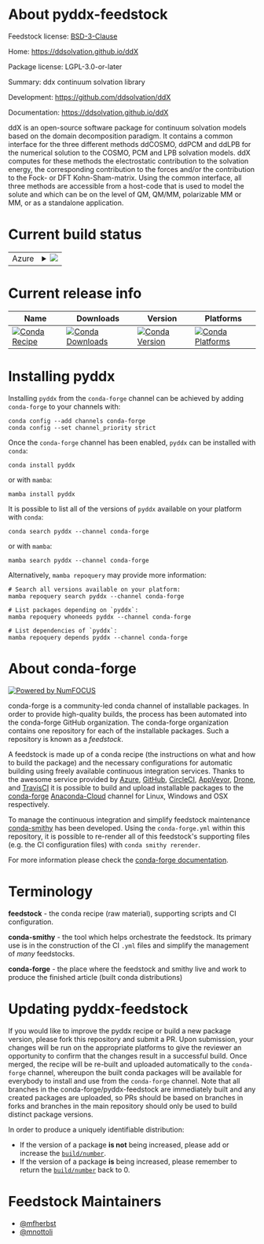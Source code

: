 About pyddx-feedstock
=====================

Feedstock license: [BSD-3-Clause](https://github.com/conda-forge/pyddx-feedstock/blob/main/LICENSE.txt)

Home: https://ddsolvation.github.io/ddX

Package license: LGPL-3.0-or-later

Summary: ddx continuum solvation library

Development: https://github.com/ddsolvation/ddX

Documentation: https://ddsolvation.github.io/ddX

ddX is an open-source software package for continuum solvation models based
on the domain decomposition paradigm. It contains a common interface for
the three different methods ddCOSMO, ddPCM and ddLPB for the numerical
solution to the COSMO, PCM and LPB solvation models. ddX computes for these
methods the electrostatic contribution to the solvation energy, the
corresponding contribution to the forces and/or the contribution to the
Fock- or DFT Kohn-Sham-matrix. Using the common interface, all three
methods are accessible from a host-code that is used to model the solute
and which can be on the level of QM, QM/MM, polarizable MM or MM, or as a
standalone application.


Current build status
====================


<table>
    
  <tr>
    <td>Azure</td>
    <td>
      <details>
        <summary>
          <a href="https://dev.azure.com/conda-forge/feedstock-builds/_build/latest?definitionId=18021&branchName=main">
            <img src="https://dev.azure.com/conda-forge/feedstock-builds/_apis/build/status/pyddx-feedstock?branchName=main">
          </a>
        </summary>
        <table>
          <thead><tr><th>Variant</th><th>Status</th></tr></thead>
          <tbody><tr>
              <td>linux_64_python3.10.____cpython</td>
              <td>
                <a href="https://dev.azure.com/conda-forge/feedstock-builds/_build/latest?definitionId=18021&branchName=main">
                  <img src="https://dev.azure.com/conda-forge/feedstock-builds/_apis/build/status/pyddx-feedstock?branchName=main&jobName=linux&configuration=linux%20linux_64_python3.10.____cpython" alt="variant">
                </a>
              </td>
            </tr><tr>
              <td>linux_64_python3.11.____cpython</td>
              <td>
                <a href="https://dev.azure.com/conda-forge/feedstock-builds/_build/latest?definitionId=18021&branchName=main">
                  <img src="https://dev.azure.com/conda-forge/feedstock-builds/_apis/build/status/pyddx-feedstock?branchName=main&jobName=linux&configuration=linux%20linux_64_python3.11.____cpython" alt="variant">
                </a>
              </td>
            </tr><tr>
              <td>linux_64_python3.12.____cpython</td>
              <td>
                <a href="https://dev.azure.com/conda-forge/feedstock-builds/_build/latest?definitionId=18021&branchName=main">
                  <img src="https://dev.azure.com/conda-forge/feedstock-builds/_apis/build/status/pyddx-feedstock?branchName=main&jobName=linux&configuration=linux%20linux_64_python3.12.____cpython" alt="variant">
                </a>
              </td>
            </tr><tr>
              <td>linux_64_python3.8.____cpython</td>
              <td>
                <a href="https://dev.azure.com/conda-forge/feedstock-builds/_build/latest?definitionId=18021&branchName=main">
                  <img src="https://dev.azure.com/conda-forge/feedstock-builds/_apis/build/status/pyddx-feedstock?branchName=main&jobName=linux&configuration=linux%20linux_64_python3.8.____cpython" alt="variant">
                </a>
              </td>
            </tr><tr>
              <td>linux_64_python3.9.____73_pypy</td>
              <td>
                <a href="https://dev.azure.com/conda-forge/feedstock-builds/_build/latest?definitionId=18021&branchName=main">
                  <img src="https://dev.azure.com/conda-forge/feedstock-builds/_apis/build/status/pyddx-feedstock?branchName=main&jobName=linux&configuration=linux%20linux_64_python3.9.____73_pypy" alt="variant">
                </a>
              </td>
            </tr><tr>
              <td>linux_64_python3.9.____cpython</td>
              <td>
                <a href="https://dev.azure.com/conda-forge/feedstock-builds/_build/latest?definitionId=18021&branchName=main">
                  <img src="https://dev.azure.com/conda-forge/feedstock-builds/_apis/build/status/pyddx-feedstock?branchName=main&jobName=linux&configuration=linux%20linux_64_python3.9.____cpython" alt="variant">
                </a>
              </td>
            </tr><tr>
              <td>osx_64_python3.10.____cpython</td>
              <td>
                <a href="https://dev.azure.com/conda-forge/feedstock-builds/_build/latest?definitionId=18021&branchName=main">
                  <img src="https://dev.azure.com/conda-forge/feedstock-builds/_apis/build/status/pyddx-feedstock?branchName=main&jobName=osx&configuration=osx%20osx_64_python3.10.____cpython" alt="variant">
                </a>
              </td>
            </tr><tr>
              <td>osx_64_python3.11.____cpython</td>
              <td>
                <a href="https://dev.azure.com/conda-forge/feedstock-builds/_build/latest?definitionId=18021&branchName=main">
                  <img src="https://dev.azure.com/conda-forge/feedstock-builds/_apis/build/status/pyddx-feedstock?branchName=main&jobName=osx&configuration=osx%20osx_64_python3.11.____cpython" alt="variant">
                </a>
              </td>
            </tr><tr>
              <td>osx_64_python3.12.____cpython</td>
              <td>
                <a href="https://dev.azure.com/conda-forge/feedstock-builds/_build/latest?definitionId=18021&branchName=main">
                  <img src="https://dev.azure.com/conda-forge/feedstock-builds/_apis/build/status/pyddx-feedstock?branchName=main&jobName=osx&configuration=osx%20osx_64_python3.12.____cpython" alt="variant">
                </a>
              </td>
            </tr><tr>
              <td>osx_64_python3.8.____cpython</td>
              <td>
                <a href="https://dev.azure.com/conda-forge/feedstock-builds/_build/latest?definitionId=18021&branchName=main">
                  <img src="https://dev.azure.com/conda-forge/feedstock-builds/_apis/build/status/pyddx-feedstock?branchName=main&jobName=osx&configuration=osx%20osx_64_python3.8.____cpython" alt="variant">
                </a>
              </td>
            </tr><tr>
              <td>osx_64_python3.9.____73_pypy</td>
              <td>
                <a href="https://dev.azure.com/conda-forge/feedstock-builds/_build/latest?definitionId=18021&branchName=main">
                  <img src="https://dev.azure.com/conda-forge/feedstock-builds/_apis/build/status/pyddx-feedstock?branchName=main&jobName=osx&configuration=osx%20osx_64_python3.9.____73_pypy" alt="variant">
                </a>
              </td>
            </tr><tr>
              <td>osx_64_python3.9.____cpython</td>
              <td>
                <a href="https://dev.azure.com/conda-forge/feedstock-builds/_build/latest?definitionId=18021&branchName=main">
                  <img src="https://dev.azure.com/conda-forge/feedstock-builds/_apis/build/status/pyddx-feedstock?branchName=main&jobName=osx&configuration=osx%20osx_64_python3.9.____cpython" alt="variant">
                </a>
              </td>
            </tr><tr>
              <td>osx_arm64_python3.10.____cpython</td>
              <td>
                <a href="https://dev.azure.com/conda-forge/feedstock-builds/_build/latest?definitionId=18021&branchName=main">
                  <img src="https://dev.azure.com/conda-forge/feedstock-builds/_apis/build/status/pyddx-feedstock?branchName=main&jobName=osx&configuration=osx%20osx_arm64_python3.10.____cpython" alt="variant">
                </a>
              </td>
            </tr><tr>
              <td>osx_arm64_python3.11.____cpython</td>
              <td>
                <a href="https://dev.azure.com/conda-forge/feedstock-builds/_build/latest?definitionId=18021&branchName=main">
                  <img src="https://dev.azure.com/conda-forge/feedstock-builds/_apis/build/status/pyddx-feedstock?branchName=main&jobName=osx&configuration=osx%20osx_arm64_python3.11.____cpython" alt="variant">
                </a>
              </td>
            </tr><tr>
              <td>osx_arm64_python3.12.____cpython</td>
              <td>
                <a href="https://dev.azure.com/conda-forge/feedstock-builds/_build/latest?definitionId=18021&branchName=main">
                  <img src="https://dev.azure.com/conda-forge/feedstock-builds/_apis/build/status/pyddx-feedstock?branchName=main&jobName=osx&configuration=osx%20osx_arm64_python3.12.____cpython" alt="variant">
                </a>
              </td>
            </tr><tr>
              <td>osx_arm64_python3.8.____cpython</td>
              <td>
                <a href="https://dev.azure.com/conda-forge/feedstock-builds/_build/latest?definitionId=18021&branchName=main">
                  <img src="https://dev.azure.com/conda-forge/feedstock-builds/_apis/build/status/pyddx-feedstock?branchName=main&jobName=osx&configuration=osx%20osx_arm64_python3.8.____cpython" alt="variant">
                </a>
              </td>
            </tr><tr>
              <td>osx_arm64_python3.9.____cpython</td>
              <td>
                <a href="https://dev.azure.com/conda-forge/feedstock-builds/_build/latest?definitionId=18021&branchName=main">
                  <img src="https://dev.azure.com/conda-forge/feedstock-builds/_apis/build/status/pyddx-feedstock?branchName=main&jobName=osx&configuration=osx%20osx_arm64_python3.9.____cpython" alt="variant">
                </a>
              </td>
            </tr>
          </tbody>
        </table>
      </details>
    </td>
  </tr>
</table>

Current release info
====================

| Name | Downloads | Version | Platforms |
| --- | --- | --- | --- |
| [![Conda Recipe](https://img.shields.io/badge/recipe-pyddx-green.svg)](https://anaconda.org/conda-forge/pyddx) | [![Conda Downloads](https://img.shields.io/conda/dn/conda-forge/pyddx.svg)](https://anaconda.org/conda-forge/pyddx) | [![Conda Version](https://img.shields.io/conda/vn/conda-forge/pyddx.svg)](https://anaconda.org/conda-forge/pyddx) | [![Conda Platforms](https://img.shields.io/conda/pn/conda-forge/pyddx.svg)](https://anaconda.org/conda-forge/pyddx) |

Installing pyddx
================

Installing `pyddx` from the `conda-forge` channel can be achieved by adding `conda-forge` to your channels with:

```
conda config --add channels conda-forge
conda config --set channel_priority strict
```

Once the `conda-forge` channel has been enabled, `pyddx` can be installed with `conda`:

```
conda install pyddx
```

or with `mamba`:

```
mamba install pyddx
```

It is possible to list all of the versions of `pyddx` available on your platform with `conda`:

```
conda search pyddx --channel conda-forge
```

or with `mamba`:

```
mamba search pyddx --channel conda-forge
```

Alternatively, `mamba repoquery` may provide more information:

```
# Search all versions available on your platform:
mamba repoquery search pyddx --channel conda-forge

# List packages depending on `pyddx`:
mamba repoquery whoneeds pyddx --channel conda-forge

# List dependencies of `pyddx`:
mamba repoquery depends pyddx --channel conda-forge
```


About conda-forge
=================

[![Powered by
NumFOCUS](https://img.shields.io/badge/powered%20by-NumFOCUS-orange.svg?style=flat&colorA=E1523D&colorB=007D8A)](https://numfocus.org)

conda-forge is a community-led conda channel of installable packages.
In order to provide high-quality builds, the process has been automated into the
conda-forge GitHub organization. The conda-forge organization contains one repository
for each of the installable packages. Such a repository is known as a *feedstock*.

A feedstock is made up of a conda recipe (the instructions on what and how to build
the package) and the necessary configurations for automatic building using freely
available continuous integration services. Thanks to the awesome service provided by
[Azure](https://azure.microsoft.com/en-us/services/devops/), [GitHub](https://github.com/),
[CircleCI](https://circleci.com/), [AppVeyor](https://www.appveyor.com/),
[Drone](https://cloud.drone.io/welcome), and [TravisCI](https://travis-ci.com/)
it is possible to build and upload installable packages to the
[conda-forge](https://anaconda.org/conda-forge) [Anaconda-Cloud](https://anaconda.org/)
channel for Linux, Windows and OSX respectively.

To manage the continuous integration and simplify feedstock maintenance
[conda-smithy](https://github.com/conda-forge/conda-smithy) has been developed.
Using the ``conda-forge.yml`` within this repository, it is possible to re-render all of
this feedstock's supporting files (e.g. the CI configuration files) with ``conda smithy rerender``.

For more information please check the [conda-forge documentation](https://conda-forge.org/docs/).

Terminology
===========

**feedstock** - the conda recipe (raw material), supporting scripts and CI configuration.

**conda-smithy** - the tool which helps orchestrate the feedstock.
                   Its primary use is in the construction of the CI ``.yml`` files
                   and simplify the management of *many* feedstocks.

**conda-forge** - the place where the feedstock and smithy live and work to
                  produce the finished article (built conda distributions)


Updating pyddx-feedstock
========================

If you would like to improve the pyddx recipe or build a new
package version, please fork this repository and submit a PR. Upon submission,
your changes will be run on the appropriate platforms to give the reviewer an
opportunity to confirm that the changes result in a successful build. Once
merged, the recipe will be re-built and uploaded automatically to the
`conda-forge` channel, whereupon the built conda packages will be available for
everybody to install and use from the `conda-forge` channel.
Note that all branches in the conda-forge/pyddx-feedstock are
immediately built and any created packages are uploaded, so PRs should be based
on branches in forks and branches in the main repository should only be used to
build distinct package versions.

In order to produce a uniquely identifiable distribution:
 * If the version of a package **is not** being increased, please add or increase
   the [``build/number``](https://docs.conda.io/projects/conda-build/en/latest/resources/define-metadata.html#build-number-and-string).
 * If the version of a package **is** being increased, please remember to return
   the [``build/number``](https://docs.conda.io/projects/conda-build/en/latest/resources/define-metadata.html#build-number-and-string)
   back to 0.

Feedstock Maintainers
=====================

* [@mfherbst](https://github.com/mfherbst/)
* [@mnottoli](https://github.com/mnottoli/)

